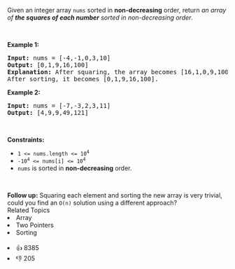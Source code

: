 <p>Given an integer array <code>nums</code> sorted in <strong>non-decreasing</strong> order, return <em>an array of <strong>the squares of each number</strong> sorted in non-decreasing order</em>.</p>

<p>&nbsp;</p> 
<p><strong class="example">Example 1:</strong></p>

<pre>
<strong>Input:</strong> nums = [-4,-1,0,3,10]
<strong>Output:</strong> [0,1,9,16,100]
<strong>Explanation:</strong> After squaring, the array becomes [16,1,0,9,100].
After sorting, it becomes [0,1,9,16,100].
</pre>

<p><strong class="example">Example 2:</strong></p>

<pre>
<strong>Input:</strong> nums = [-7,-3,2,3,11]
<strong>Output:</strong> [4,9,9,49,121]
</pre>

<p>&nbsp;</p> 
<p><strong>Constraints:</strong></p>

<ul> 
 <li><code><span>1 &lt;= nums.length &lt;= </span>10<sup>4</sup></code></li> 
 <li><code>-10<sup>4</sup> &lt;= nums[i] &lt;= 10<sup>4</sup></code></li> 
 <li><code>nums</code> is sorted in <strong>non-decreasing</strong> order.</li> 
</ul>

<p>&nbsp;</p> 
<strong>Follow up:</strong> Squaring each element and sorting the new array is very trivial, could you find an 
<code>O(n)</code> solution using a different approach?

<div><div>Related Topics</div><div><li>Array</li><li>Two Pointers</li><li>Sorting</li></div></div><br><div><li>👍 8385</li><li>👎 205</li></div>